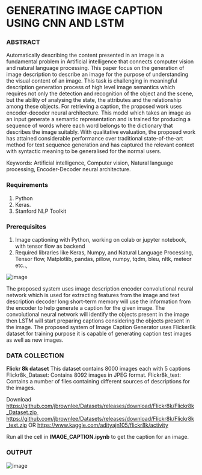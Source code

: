 # GENERATING IMAGE CAPTION USING CNN AND LSTM

### ABSTRACT
  Automatically describing the content presented in an image is a fundamental problem in Artificial intelligence that connects computer vision and natural language processing. This paper focus on the generation of image description to describe an image for the purpose of understanding the visual content of an image. This task is challenging in meaningful description generation process of high level image semantics which requires not only the detection and recognition of the object and the scene, but the ability of analysing the state, the attributes and the relationship among these objects. For retrieving a caption, the proposed work uses encoder-decoder neural architecture. This model which takes an image as an input generate a semantic representation and is trained for producing a sequence of words where each word belongs to the dictionary that describes the image suitably. With qualitative evaluation, the proposed work has attained considerable performance over traditional state-of-the-art method for text sequence generation and has captured the relevant context with syntactic meaning to be generalised for the normal users.
 
Keywords: Artificial intelligence, Computer vision, Natural language processing, Encoder-Decoder neural architecture.

### Requirements
1.	Python 
2.	Keras.
3.	Stanford NLP Toolkit

### Prerequisites
1.	Image captioning with Python, working on colab or jupyter notebook, with tensor flow as backend 
2.	Required libraries like Keras, Numpy, and Natural Language Processing, Tensor flow, Matplotlib, pandas, pillow, numpy, tqdm, bleu, nltk, meteor etc..,

![image](https://user-images.githubusercontent.com/37410701/117040977-15bdf600-ad28-11eb-8504-856950e7aab1.png)

The proposed system uses image description encoder convolutional neural network which is used for extracting features from the image and text description decoder long short-term memory will use the information from the encoder to help generate a caption for the given image. The convolutional neural network will identify the objects present in the image then LSTM will start preparing captions considering the objects present in the image. The proposed system of Image Caption Generator uses Flicker8k dataset for training purpose it is capable of generating caption test images as well as new images. 

### DATA COLLECTION
   **Flickr 8k dataset**
This dataset contains 8000 images each with 5 captions
Flickr8k_Dataset: Contains 8092 images in JPEG format.
Flickr8k_text: Contains a number of files containing different sources of descriptions for the images.

Download
https://github.com/jbrownlee/Datasets/releases/download/Flickr8k/Flickr8k_Dataset.zip 
https://github.com/jbrownlee/Datasets/releases/download/Flickr8k/Flickr8k_text.zip
OR
https://www.kaggle.com/adityajn105/flickr8k/activity


Run all the cell in **IMAGE_CAPTION.ipynb** to get the caption for an image.

### OUTPUT 
![image](https://user-images.githubusercontent.com/37410701/117040902-0343bc80-ad28-11eb-8e62-ab98229260af.png)


